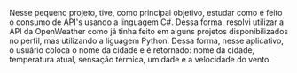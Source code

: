 Nesse pequeno projeto, tive, como principal objetivo, estudar como é feito o consumo de API's usando a linguagem C#. Dessa forma, resolvi utilizar a API da OpenWeather como já tinha feito em alguns projetos disponibilizados no perfil, mas utilizando a liguagem Python. Dessa forma, nesse aplicativo, o usuário coloca o nome da cidade e é retornado: nome da cidade, temperatura atual, sensação térmica, umidade e a velocidade do vento. 

